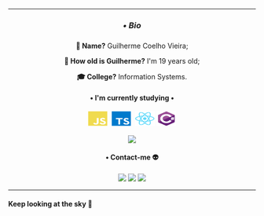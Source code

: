 ---
##### <strong><h3 align="center">• Bio</h3></strong>
<strong><p align="center">🍎 Name?</strong> Guilherme Coelho Vieira;</p> 
<strong><p align="center">👴 How old is Guilherme?</strong> I'm 19 years old;</p>
<strong><p align="center">🎓 College?</strong> Information Systems.</p>  
 
<div align="center"style="display: inline_block">
  <strong><h4>• I'm currently studying •</h4></strong>
  <a href="https://www.javascript.com/"><img align="center" alt="JavaScript" title="JavaScript" height="30" width="40" src="https://raw.githubusercontent.com/devicons/devicon/master/icons/javascript/javascript-plain.svg"></a>&nbsp;
  <a href="https://www.typescriptlang.org/"><img align="center" alt="TypeScript" height="30" title="TypeScript" width="40" src="https://raw.githubusercontent.com/devicons/devicon/master/icons/typescript/typescript-plain.svg"></a>&nbsp;
  <a href="https://pt-br.reactjs.org/"><img align="center" alt="React" title="ReactJs" height="30" width="40"src="https://raw.githubusercontent.com/devicons/devicon/master/icons/react/react-original.svg"></a>
  <a href="https://learn.microsoft.com/pt-br/dotnet/csharp/"><img align="center" alt="React" title="ReactJs" height="30" width="40"src="https://github.com/devicons/devicon/blob/master/icons/csharp/csharp-original.svg"></a>
</div></br>
<div align="center">
  <img align="center" height="150em" src="https://github-readme-stats.vercel.app/api/top-langs/?username=Wookyse&theme=dracula&hide_border=false&&layout=compact"/>
</div>

<strong><h4 align="center">• Contact-me 👽</h4></strong> 

<div align="center">
  <a href="https://www.instagram.com/guilherme.coelhov/" target="_blank"><img src="https://img.shields.io/badge/-Instagram-%23E4405F?style=for-the-badge&logo=instagram&logoColor=white" target="_blank"></a>
  <a href="https://www.linkedin.com/in/guilherme-coelho-vieira-601711220/" target="_blank"><img src="https://img.shields.io/badge/-LinkedIn-%230077B5?style=for-the-badge&logo=linkedin&logoColor=white" target="_blank"></a> 
  <a href="mailto:coelhoguilherme@gmail.com"><img src="https://img.shields.io/badge/-Gmail-%23333?style=for-the-badge&logo=gmail&logoColor=red" target="_blank"></a>
</div>


 ------
#### <strong>Keep looking at the sky</strong> 🌠


